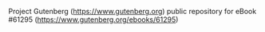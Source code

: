 Project Gutenberg (https://www.gutenberg.org) public repository for eBook #61295 (https://www.gutenberg.org/ebooks/61295)
